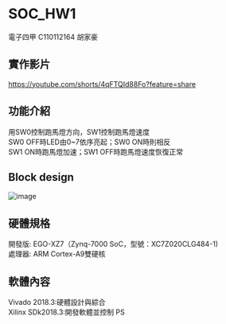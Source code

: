 # SOC_HW1
電子四甲 C110112164 胡家豪
## 實作影片
https://youtube.com/shorts/4qFTQId88Fo?feature=share
## 功能介紹
用SW0控制跑馬燈方向，SW1控制跑馬燈速度  
SW0 OFF時LED由0~7依序亮起；SW0 ON時則相反  
SW1 ON時跑馬燈加速；SW1 OFF時跑馬燈速度恢復正常  
## Block design
![image](https://github.com/user-attachments/assets/135096f3-4e69-4c4b-a040-3f750d33f34e)
## 硬體規格
開發版: EGO-XZ7（Zynq-7000 SoC，型號：XC7Z020CLG484-1)  
處理器: ARM Cortex-A9雙硬核  
## 軟體內容
Vivado 2018.3:硬體設計與綜合  
Xilinx SDk2018.3:開發軟體並控制 PS  
